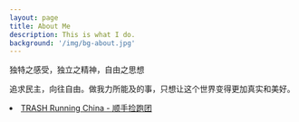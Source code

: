 ```yaml
---
layout: page
title: About Me
description: This is what I do.
background: '/img/bg-about.jpg'
---
```

<p>独特之感受，独立之精神，自由之思想</p>
<p>追求民主，向往自由。做我力所能及的事，只想让这个世界变得更加真实和美好。</p>

<li><a href="https://www.facebook.com/trashrunning">TRASH Running China - 顺手捡跑团</a></li>



